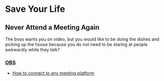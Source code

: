 # Save Your Life

## Never Attend a Meeting Again
The boss wants you on video, but you would like to be doing the dishes and picking up the house because you do not need to be staring at people awkwardly while they talk?

### [OBS](https://obsproject.com/)

- [How to connect to any meeting platform](https://jacobtomlinson.dev/posts/2020/how-to-use-obs-studio-with-zoom-hangouts-teams-and-more-on-macos/)
